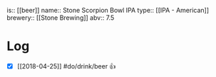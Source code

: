 is:: [[beer]]
name:: Stone Scorpion Bowl IPA
type:: [[IPA - American]]
brewery:: [[Stone Brewing]]
abv:: 7.5

# Log
- [x] [[2018-04-25]] #do/drink/beer 👍
